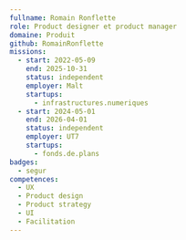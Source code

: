 ```yaml
---
fullname: Romain Ronflette
role: Product designer et product manager
domaine: Produit
github: RomainRonflette
missions:
  - start: 2022-05-09
    end: 2025-10-31
    status: independent
    employer: Malt
    startups:
      - infrastructures.numeriques
  - start: 2024-05-01
    end: 2026-04-01
    status: independent
    employer: UT7
    startups:
      - fonds.de.plans
badges:
  - segur
competences:
  - UX
  - Product design
  - Product strategy
  - UI
  - Facilitation
---
```


